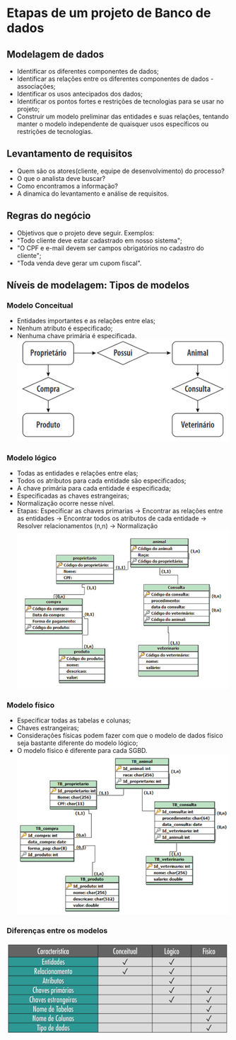 # Etapas de um projeto de Banco de dados

## Modelagem de dados

- Identificar os diferentes componentes de dados;  
- Identificar as relações entre os diferentes componentes de dados - associações;  
- Identificar os usos antecipados dos dados;  
- Identificar os pontos fortes e restrições de tecnologias para se usar no projeto;  
- Construir um modelo preliminar das entidades e suas relações, tentando manter o modelo independente de quaisquer usos específicos ou restrições de tecnologias.  

## Levantamento de requisitos

- Quem são os atores(cliente, equipe de desenvolvimento) do processo?  
- O que o analista deve buscar?  
- Como encontramos a informação?  
- A dinamica do levantamento e análise de requisitos.  

## Regras do negócio

- Objetivos que o projeto deve seguir. Exemplos:
- "Todo cliente deve estar cadastrado em nosso sistema";  
- "O CPF e e-mail devem ser campos obrigatórios no cadastro do cliente";  
- "Toda venda deve gerar um cupom fiscal".

## Níveis de modelagem: Tipos de modelos

### Modelo Conceitual
- Entidades importantes e as relações entre elas;  
- Nenhum atributo é especificado;  
- Nenhuma chave primária é especificada.
![ModeloConceitual](https://raw.githubusercontent.com/viniciusnasc/ADSAnotacoesAtividades/master/Semestre%201/ModelagemDeDados/2EtapasDeUmProjetoDeBancoDeDados/imagens/ModeloConceitual.PNG)

### Modelo lógico
-  Todas as entidades e relações entre elas;  
-  Todos os atributos para cada entidade são especificados;  
-  A chave primária para cada entidade é especificada;  
-  Especificadas as chaves estrangeiras;  
-  Normalização ocorre nesse nível. 
-  Etapas: Especificar as chaves primarias -> Encontrar as relações entre as entidades -> Encontrar todos os atributos de cada entidade -> Resolver relacionamentos (n,n) -> Normalização 
![ModeloLogico](https://raw.githubusercontent.com/viniciusnasc/ADSAnotacoesAtividades/master/Semestre%201/ModelagemDeDados/2EtapasDeUmProjetoDeBancoDeDados/imagens/ModeloLogico.PNG)

### Modelo físico
- Especificar todas as tabelas e colunas;  
- Chaves estrangeiras;  
- Considerações físicas podem fazer com que o modelo de dados físico seja bastante diferente do modelo lógico;  
- O modelo físico é diferente para cada SGBD.  
![ModeloFisico](https://raw.githubusercontent.com/viniciusnasc/ADSAnotacoesAtividades/master/Semestre%201/ModelagemDeDados/2EtapasDeUmProjetoDeBancoDeDados/imagens/ModeloFisico.PNG)

### Diferenças entre os modelos
![Comparativo](https://raw.githubusercontent.com/viniciusnasc/ADSAnotacoesAtividades/master/Semestre%201/ModelagemDeDados/2EtapasDeUmProjetoDeBancoDeDados/imagens/QuadroComparativo.png)